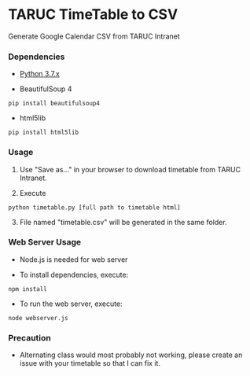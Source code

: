 # TARUC TimeTable to CSV
Generate Google Calendar CSV from TARUC Intranet  

### Dependencies
* [Python 3.7.x](https://www.python.org/downloads/) 

* BeautifulSoup 4  
```
pip install beautifulsoup4
```
* html5lib  
```
pip install html5lib
```

### Usage
1) Use "Save as..." in your browser to download timetable from TARUC Intranet.  

2) Execute
```
python timetable.py [full path to timetable html]
```
3) File named "timetable.csv" will be generated in the same folder.

### Web Server Usage
- Node.js is needed for web server  

- To install dependencies, execute:
```
npm install
```
- To run the web server, execute: 
```
node webserver.js
```

### Precaution
- Alternating class would most probably not working, please create an issue with your timetable so that I can fix it.

